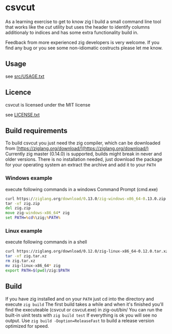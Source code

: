# csvcut

As a learning exercise to get to know zig I build a small command line tool that works like the *cut* utility but uses the header to identify columns additionaly to indices and has some extra functionality build in.

Feedback from more experienced zig developers is very welcome.
If you find any bug or you see some non-idiomatic costructs please let me know.

## Usage
see [src/USAGE.txt](src/USAGE.txt)

## Licence
csvcut is licensed under the MIT license

see [LICENSE.txt](LICENSE.txt)

## Build requirements
To build csvcut you just need the zig compiler, which can be downloaded from [https://ziglang.org/download/](https://ziglang.org/download/) 
Currently zig master (0.14.0) is supported, builds might break in never and older versions.
There is no installation needed, just download the package for your operating system an extract the archive and add it to your `PATH`

### Windows example
execute following commands in a windows Command Prompt (cmd.exe)
```cmd
curl https://ziglang.org/download/0.13.0/zig-windows-x86_64-0.13.0.zip --output zig.zip
tar -xf zig.zip
del zig.zip
move zig-windows-x86_64* zig
set PATH=%cd%\zig;%PATH%
```

### Linux example
execute following commands in a shell
```bash
curl https://ziglang.org/download/0.12.0/zig-linux-x86_64-0.12.0.tar.xz --output zig.tar.xz
tar -xf zig.tar.xz
rm zig.tar.xz
mv zig-linux-x86_64* zig
export PATH=$(pwd)/zig:$PATH
```

## Build
If you have zig installed and on your `PATH` just cd into the directory and execute `zig build`
The first build takes a while and when it's finished you'll find the executeable (csvcut or csvcut.exe) in zig-out/bin/
You can run the built-in uinit tests with `zig build test` If everything is ok you will see no output.
Use `zig build -Doption=ReleaseFast` to build a release version optimized for speed.
